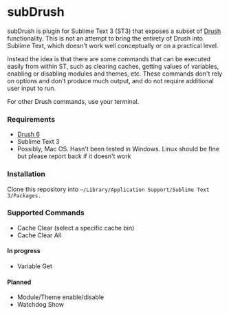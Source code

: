 subDrush
=============

subDrush is plugin for Sublime Text 3 (ST3) that exposes a subset of [Drush](http://drush.ws) functionality. This is not an attempt to bring the entirety of Drush into Sublime Text, which doesn't work well conceptually or on a practical level.

Instead the idea is that there are some commands that can be executed easily from within ST, such as clearing caches, getting values of variables, enabling or disabling modules and themes, etc. These commands don't rely on options and don't produce much output, and do not require additional user input to run.

For other Drush commands, use your terminal.

### Requirements

- [Drush 6](http://drush.ws)
- Sublime Text 3
- Possibly, Mac OS. Hasn't been tested in Windows. Linux should be fine but please report back if it doesn't work
 
### Installation

Clone this repository into `~/Library/Application Support/Sublime Text 3/Packages.`

### Supported Commands

- Cache Clear (select a specific cache bin)
- Cache Clear All

#### In progress

- Variable Get

#### Planned

- Module/Theme enable/disable
- Watchdog Show

